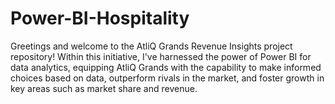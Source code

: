 # Power-BI-Hospitality

Greetings and welcome to the AtliQ Grands Revenue Insights project repository! Within this initiative, I've harnessed the power of Power BI for data analytics, equipping AtliQ Grands with the capability to make informed choices based on data, outperform rivals in the market, and foster growth in key areas such as market share and revenue.
